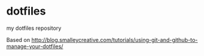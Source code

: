 dotfiles
========

my dotfiles repository

Based on http://blog.smalleycreative.com/tutorials/using-git-and-github-to-manage-your-dotfiles/
